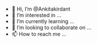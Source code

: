 - 👋 Hi, I’m @Ankitakirdant
- 👀 I’m interested in ...
- 🌱 I’m currently learning ...
- 💞️ I’m looking to collaborate on ...
- 📫 How to reach me ...

<!---
Ankitakirdant/Ankitakirdant is a ✨ special ✨ repository because its `README.md` (this file) appears on your GitHub profile.
You can click the Preview link to take a look at your changes.
--->
